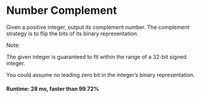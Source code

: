 # Number Complement

Given a positive integer, output its complement number. The complement strategy is to flip the bits of its binary representation.

Note:

The given integer is guaranteed to fit within the range of a 32-bit signed integer.

You could assume no leading zero bit in the integer’s binary representation.

#### Runtime: 28 ms, faster than 99.72% 
